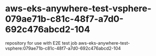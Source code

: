 # aws-eks-anywhere-test-vsphere-079ae71b-c81c-48f7-a7d0-692c476abcd2-104
repository for use with E2E test job aws-eks-anywhere-test-vsphere:079ae71b-c81c-48f7-a7d0-692c476abcd2-104

